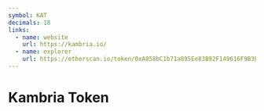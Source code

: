 ```yaml
---
symbol: KAT
decimals: 18
links:
  - name: website
    url: https://kambria.io/
  - name: explorer
    url: https://etherscan.io/token/0xA858bC1b71a895Ee83B92F149616F9B3F6Afa0FB
---
```


# Kambria Token
